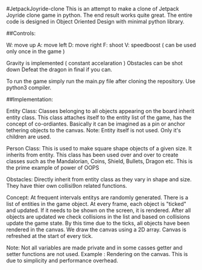 #JetpackJoyride-clone
This is an attempt to make a clone of Jetpack Joyride clone game in python. The end result works quite great. The entire code is designed in Object Oriented Design with minimal python library.   

##Controls:

W: move up
A: move left
D: move right
F: shoot
V: speedboost ( can be used only once in the game )

Gravity is implemented ( constant accelaration )
Obstacles can be shot down
Defeat the dragon in final if you can.

To run the game simply run the main.py file after cloning the repository. Use python3 compiler.

##Implementation:

Entity Class: Classes belonging to all objects appearing on the board inherit entity class. This class attaches itself to the entity list of the game, has the concept of co-ordiantes. Basically it can be imagined as a pin or anchor tethering objects to the canvas. Note: Entity itself is not used. Only it's children are used.

Person Class: This is used to make square shape objects of a given size. It inherits from entity. This class has been used over and over to create classes such as the Mandalorian, Coins, Shield, Bullets, Dragon etc. This is the prime example of power of OOPS

Obstacles: Directly inherit from entity class as they vary in shape and size. They have thier own collisi9on related functions.

Concept: At frequent intervals entitys are randomly generated. There is a list of entities in the game object. At every frame, each object is "ticked" and updated. If it needs to be shown on the screen, it is rendered. After all objects are updated we check collisions in the list and based on collisions update the game state. By this time due to the ticks, all objects have been rendered in the canvas. We draw the canvas using a 2D array. Canvas is refreshed at the start of every tick. 

Note: Not all variables are made private and in some casses getter and setter functions are not used. Example : Rendering on the canvas. This is due to simplicity and performance overhead.

